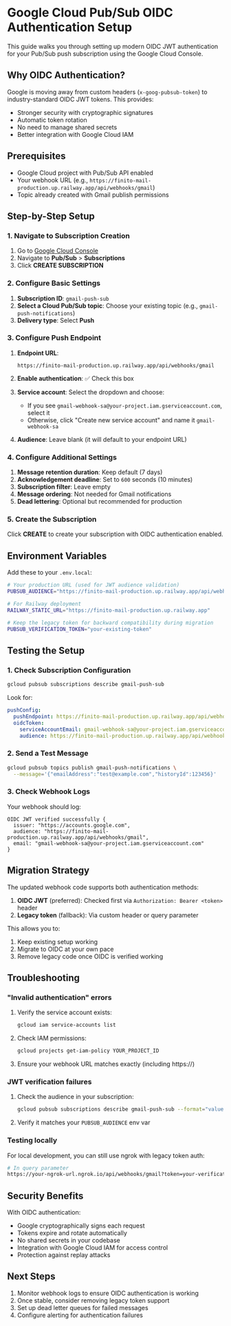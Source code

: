 # Google Cloud Pub/Sub OIDC Authentication Setup

This guide walks you through setting up modern OIDC JWT authentication for your Pub/Sub push subscription using the Google Cloud Console.

## Why OIDC Authentication?

Google is moving away from custom headers (`x-goog-pubsub-token`) to industry-standard OIDC JWT tokens. This provides:
- Stronger security with cryptographic signatures
- Automatic token rotation
- No need to manage shared secrets
- Better integration with Google Cloud IAM

## Prerequisites

- Google Cloud project with Pub/Sub API enabled
- Your webhook URL (e.g., `https://finito-mail-production.up.railway.app/api/webhooks/gmail`)
- Topic already created with Gmail publish permissions

## Step-by-Step Setup

### 1. Navigate to Subscription Creation

1. Go to [Google Cloud Console](https://console.cloud.google.com)
2. Navigate to **Pub/Sub** > **Subscriptions**
3. Click **CREATE SUBSCRIPTION**

### 2. Configure Basic Settings

1. **Subscription ID**: `gmail-push-sub`
2. **Select a Cloud Pub/Sub topic**: Choose your existing topic (e.g., `gmail-push-notifications`)
3. **Delivery type**: Select **Push**

### 3. Configure Push Endpoint

1. **Endpoint URL**: 
   ```
   https://finito-mail-production.up.railway.app/api/webhooks/gmail
   ```

2. **Enable authentication**: ✅ Check this box

3. **Service account**: Select the dropdown and choose:
   - If you see `gmail-webhook-sa@your-project.iam.gserviceaccount.com`, select it
   - Otherwise, click "Create new service account" and name it `gmail-webhook-sa`

4. **Audience**: Leave blank (it will default to your endpoint URL)

### 4. Configure Additional Settings

1. **Message retention duration**: Keep default (7 days)
2. **Acknowledgement deadline**: Set to `600` seconds (10 minutes)
3. **Subscription filter**: Leave empty
4. **Message ordering**: Not needed for Gmail notifications
5. **Dead lettering**: Optional but recommended for production

### 5. Create the Subscription

Click **CREATE** to create your subscription with OIDC authentication enabled.

## Environment Variables

Add these to your `.env.local`:

```bash
# Your production URL (used for JWT audience validation)
PUBSUB_AUDIENCE="https://finito-mail-production.up.railway.app/api/webhooks/gmail"

# For Railway deployment
RAILWAY_STATIC_URL="https://finito-mail-production.up.railway.app"

# Keep the legacy token for backward compatibility during migration
PUBSUB_VERIFICATION_TOKEN="your-existing-token"
```

## Testing the Setup

### 1. Check Subscription Configuration

```bash
gcloud pubsub subscriptions describe gmail-push-sub
```

Look for:
```yaml
pushConfig:
  pushEndpoint: https://finito-mail-production.up.railway.app/api/webhooks/gmail
  oidcToken:
    serviceAccountEmail: gmail-webhook-sa@your-project.iam.gserviceaccount.com
    audience: https://finito-mail-production.up.railway.app/api/webhooks/gmail
```

### 2. Send a Test Message

```bash
gcloud pubsub topics publish gmail-push-notifications \
  --message='{"emailAddress":"test@example.com","historyId":123456}'
```

### 3. Check Webhook Logs

Your webhook should log:
```
OIDC JWT verified successfully {
  issuer: "https://accounts.google.com",
  audience: "https://finito-mail-production.up.railway.app/api/webhooks/gmail",
  email: "gmail-webhook-sa@your-project.iam.gserviceaccount.com"
}
```

## Migration Strategy

The updated webhook code supports both authentication methods:

1. **OIDC JWT** (preferred): Checked first via `Authorization: Bearer <token>` header
2. **Legacy token** (fallback): Via custom header or query parameter

This allows you to:
1. Keep existing setup working
2. Migrate to OIDC at your own pace
3. Remove legacy code once OIDC is verified working

## Troubleshooting

### "Invalid authentication" errors

1. Verify the service account exists:
   ```bash
   gcloud iam service-accounts list
   ```

2. Check IAM permissions:
   ```bash
   gcloud projects get-iam-policy YOUR_PROJECT_ID
   ```

3. Ensure your webhook URL matches exactly (including https://)

### JWT verification failures

1. Check the audience in your subscription:
   ```bash
   gcloud pubsub subscriptions describe gmail-push-sub --format="value(pushConfig.oidcToken.audience)"
   ```

2. Verify it matches your `PUBSUB_AUDIENCE` env var

### Testing locally

For local development, you can still use ngrok with legacy token auth:
```bash
# In query parameter
https://your-ngrok-url.ngrok.io/api/webhooks/gmail?token=your-verification-token
```

## Security Benefits

With OIDC authentication:
- Google cryptographically signs each request
- Tokens expire and rotate automatically
- No shared secrets in your codebase
- Integration with Google Cloud IAM for access control
- Protection against replay attacks

## Next Steps

1. Monitor webhook logs to ensure OIDC authentication is working
2. Once stable, consider removing legacy token support
3. Set up dead letter queues for failed messages
4. Configure alerting for authentication failures
